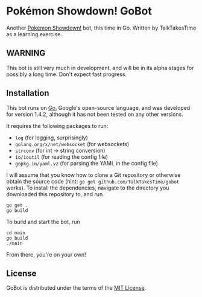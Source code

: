Pokémon Showdown! GoBot
=======================

Another [Pokémon Showdown!][1] bot, this time in Go. Written by TalkTakesTime
as a learning exercise.

  [1]: https://play.pokemonshowdown.com/

WARNING
-------

This bot is still very much in development, and will be in its alpha stages
for possibly a long time. Don't expect fast progress.

Installation
------------

This bot runs on [Go][2], Google's open-source language, and was developed
for version 1.4.2, although it has not been tested on any other versions.

It requires the following packages to run:
 - `log` (for logging, surprisingly)
 - `golang.org/x/net/websocket` (for websockets)
 - `strconv` (for int -> string conversion)
 - `io/ioutil` (for reading the config file)
 - `gopkg.in/yaml.v2` (for parsing the YAML in the config file)

I will assume that you know how to clone a Git repository or otherwise obtain
the source code (hint: `go get github.com/TalkTakesTime/gobot` works). To
install the dependencies, navigate to the directory you downloaded this
repository to, and run

    go get .
    go build

To build and start the bot, run

    cd main
    go build
    ./main

From there, you're on your own!

  [2]: http://golang.org/

License
-------

GoBot is distributed under the terms of the [MIT License][3].

 [3]: https://github.com/TalkTakesTime/GoBot/LICENSE
